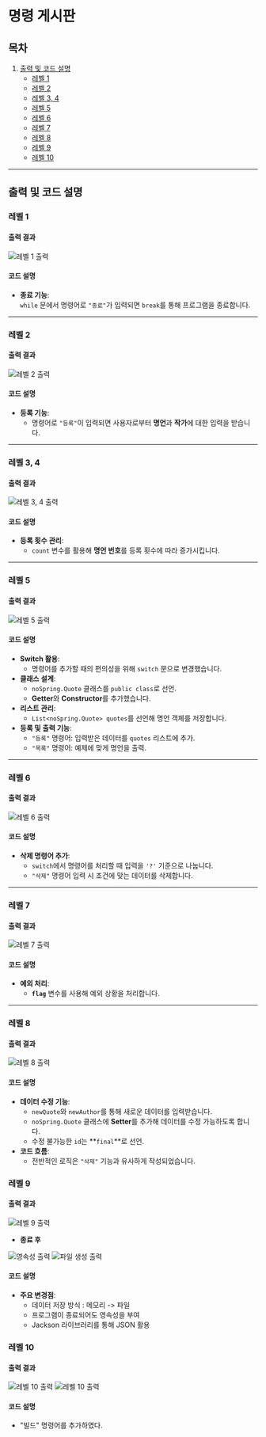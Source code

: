 # 명령 게시판

## 목차
1. [출력 및 코드 설명](#출력-및-코드-설명)
    - [레벨 1](#레벨-1)
    - [레벨 2](#레벨-2)
    - [레벨 3, 4](#레벨-3-4)
    - [레벨 5](#레벨-5)
    - [레벨 6](#레벨-6)
    - [레벨 7](#레벨-7)
    - [레벨 8](#레벨-8)
    - [레벨 9](#레벨-9)
    - [레벨 10](#레벨-10)

---

## 출력 및 코드 설명

### 레벨 1
#### 출력 결과
![레벨 1 출력](./images/level1.png)

#### 코드 설명
- **종료 기능**:  
  `while` 문에서 명령어로 `"종료"`가 입력되면 `break`를 통해 프로그램을 종료합니다.

---

### 레벨 2
#### 출력 결과
![레벨 2 출력](./images/level2.png)

#### 코드 설명
- **등록 기능**:
    - 명령어로 `"등록"`이 입력되면 사용자로부터 **명언**과 **작가**에 대한 입력을 받습니다.

---

### 레벨 3, 4
#### 출력 결과
![레벨 3, 4 출력](./images/level3,4.png)

#### 코드 설명
- **등록 횟수 관리**:
    - `count` 변수를 활용해 **명언 번호**를 등록 횟수에 따라 증가시킵니다.

---

### 레벨 5
#### 출력 결과
![레벨 5 출력](./images/level5.png)

#### 코드 설명
- **Switch 활용**:
    - 명령어를 추가할 때의 편의성을 위해 `switch` 문으로 변경했습니다.
- **클래스 설계**:
    - `noSpring.Quote` 클래스를 `public class`로 선언.
    - **Getter**와 **Constructor**를 추가했습니다.
- **리스트 관리**:
    - `List<noSpring.Quote> quotes`를 선언해 명언 객체를 저장합니다.
- **등록 및 출력 기능**:
    - `"등록"` 명령어: 입력받은 데이터를 `quotes` 리스트에 추가.
    - `"목록"` 명령어: 예제에 맞게 명언을 출력.

---

### 레벨 6
#### 출력 결과
![레벨 6 출력](./images/level6.png)

#### 코드 설명
- **삭제 명령어 추가**:
    - `switch`에서 명령어를 처리할 때 입력을 `'?'` 기준으로 나눕니다.
    - `"삭제"` 명령어 입력 시 조건에 맞는 데이터를 삭제합니다.

---

### 레벨 7
#### 출력 결과
![레벨 7 출력](./images/level7.png)

#### 코드 설명
- **예외 처리**:
    - **`flag`** 변수를 사용해 예외 상황을 처리합니다.

---

### 레벨 8
#### 출력 결과
![레벨 8 출력](./images/level8.png)

#### 코드 설명
- **데이터 수정 기능**:
    - `newQuote`와 `newAuthor`를 통해 새로운 데이터를 입력받습니다.
    - `noSpring.Quote` 클래스에 **Setter**를 추가해 데이터를 수정 가능하도록 합니다.
    - 수정 불가능한 `id`는 **`final`**로 선언.
- **코드 흐름**:
    - 전반적인 로직은 `"삭제"` 기능과 유사하게 작성되었습니다.

### 레벨 9
#### 출력 결과
![레벨 9 출력](./images/level9.png)
- **종료 후** 

![영속성 출력](./images/level9-1.png)
![파일 생성 출력](./images/level9-2.png)

#### 코드 설명
- **주요 변경점**:
    - 데이터 저장 방식 : 메모리 -> 파일
    - 프로그램이 종료되어도 영속성을 부여
    - Jackson 라이브러리를 통해 JSON 활용

### 레벨 10
#### 출력 결과
![레벨 10 출력](./images/level10.png)
![레벨 10 출력](./images/level10-1.png)

#### 코드 설명
- "빌드" 명령어를 추가하였다. 